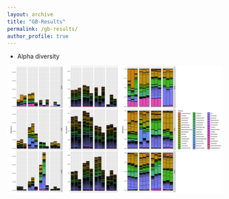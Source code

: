 ```yaml
---
layout: archive
title: "GB-Results"
permalink: /gb-results/
author_profile: true
---
```




* Alpha diversity

![gulf](https://github.com/jthmiller/NERRs-18s-metabarcoding/blob/main/images/sample-plots/gulf-barplots-sample.png?raw=true)